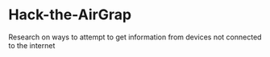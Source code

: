 # Hack-the-AirGrap
Research on ways to attempt to get information from devices not connected to the internet
